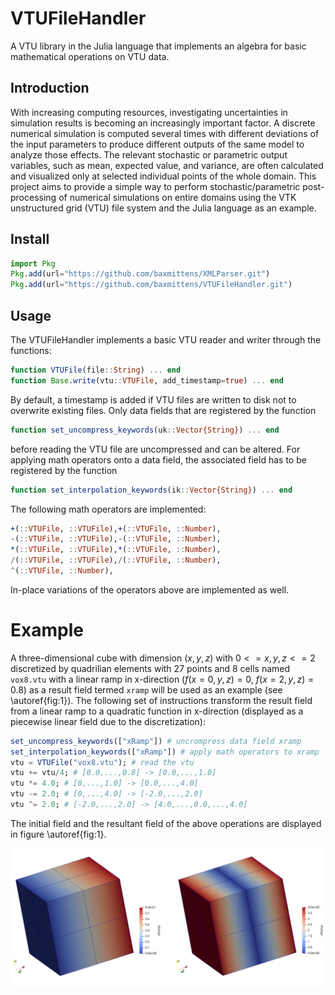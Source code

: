 # VTUFileHandler
A VTU library in the Julia language that implements an algebra for basic mathematical operations on VTU data.

## Introduction

With increasing computing resources, investigating uncertainties in simulation results is becoming an increasingly important factor. A discrete numerical simulation is computed several times with different deviations of the input parameters to produce different outputs of the same model to analyze those effects. The relevant stochastic or parametric output variables, such as mean, expected value, and variance, are often calculated and visualized only at selected individual points of the whole domain. This project aims to provide a simple way to perform stochastic/parametric post-processing of numerical simulations on entire domains using the VTK unstructured grid (VTU) file system and the Julia language as an example.

## Install

```julia
import Pkg
Pkg.add(url="https://github.com/baxmittens/XMLParser.git")
Pkg.add(url="https://github.com/baxmittens/VTUFileHandler.git")
```

## Usage

The VTUFileHandler implements a basic VTU reader and writer through the functions:
```julia
function VTUFile(file::String) ... end 
function Base.write(vtu::VTUFile, add_timestamp=true) ... end
```
By default, a timestamp is added if VTU files are written to disk not to overwrite existing files. Only data fields that are registered by the function 
```julia
function set_uncompress_keywords(uk::Vector{String}) ... end
```
before reading the VTU file are uncompressed and can be altered. For applying math operators onto a data field, the associated field has to be registered by the function 
```julia
function set_interpolation_keywords(ik::Vector{String}) ... end
```
The following math operators are implemented:
```julia 
+(::VTUFile, ::VTUFile),+(::VTUFile, ::Number),
-(::VTUFile, ::VTUFile),-(::VTUFile, ::Number),
*(::VTUFile, ::VTUFile),*(::VTUFile, ::Number),
/(::VTUFile, ::VTUFile),/(::VTUFile, ::Number),
^(::VTUFile, ::Number),
```
In-place variations of the operators above are implemented as well.


# Example

A three-dimensional cube with dimension $(x,y,z)$ with $0<=x,y,z<=2$ discretized by quadrilian elements with 27 points and 8 cells named `vox8.vtu` with a linear ramp in x-direction ($f(x=0,y,z)=0$, $f(x=2,y,z)=0.8$) as a result field termed `xramp` will be used as an example (see \autoref{fig:1}). The following set of instructions transform the result field from a linear ramp to a quadratic function in x-direction (displayed as a piecewise linear field due to the discretization):
```julia
set_uncompress_keywords(["xRamp"]) # uncrompress data field xramp
set_interpolation_keywords(["xRamp"]) # apply math operators to xramp
vtu = VTUFile("vox8.vtu"); # read the vtu
vtu += vtu/4; # [0.0,...,0.8] -> [0.0,...,1.0]
vtu *= 4.0; # [0,...,1.0] -> [0.0,...,4.0]
vtu -= 2.0; # [0,...,4.0] -> [-2.0,...,2.0]
vtu ^= 2.0; # [-2.0,...,2.0] -> [4.0,...,0.0,...,4.0]
```

The initial field and the resultant field of the above operations are displayed in figure \autoref{fig:1}.

![Cube with initial result field (left). Cube with manipulated result field (right).\label{fig:1}](xramp1.PNG)


